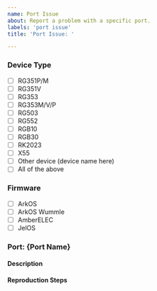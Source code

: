```yaml
---
name: Port Issue
about: Report a problem with a specific port.
labels: 'port issue'
title: 'Port Issue: '

---
```

<!--
Remember to upload any log.txt files you have!
-->
### Device Type
<!--
The device(s) you were using when you encountered the problem. Check all that apply or if the problem occurs on all devices, check "all of the above".
-->
* [ ] RG351P/M
* [ ] RG351V
* [ ] RG353
* [ ] RG353M/V/P
* [ ] RG503
* [ ] RG552
* [ ] RGB10
* [ ] RGB30
* [ ] RK2023
* [ ] X55
* [ ] Other device (device name here)
* [ ] All of the above

### Firmware
<!--
The firmware you were using when you encountered the problem. If known, add version info.
-->
* [ ] ArkOS
* [ ] ArkOS Wummle
* [ ] AmberELEC
* [ ] JelOS

### Port: {Port Name}
#### Description
<!--
Describe the problem you encountered.
-->

#### Reproduction Steps
<!--
List steps to reproduce the problem.
-->
